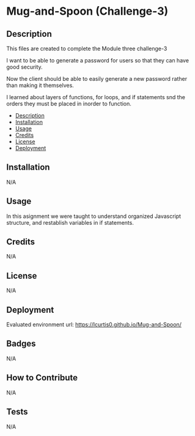 # Mug-and-Spoon (Challenge-3)

## Description

This files are created to complete the Module three challenge-3

I want to be able to generate a password for users so that they can have good security.

Now the client should be able to easily generate a new password rather than making it themselves.

I learned about layers of functions, for loops, and if statements snd the orders they must be placed in inorder to function.


- [Description](#Decription)
- [Installation](#Installation)
- [Usage](#Usage)
- [Credits](#Credits)
- [License](#License)
- [Deployment](#Deployment)

## Installation

N/A

## Usage

In this asignment we were taught to understand organized Javascript structure, and restablish variables in if statements.

## Credits

N/A

## License

N/A

## Deployment

Evaluated environment url: https://lcurtis0.github.io/Mug-and-Spoon/

## Badges

N/A

## How to Contribute

N/A

## Tests

N/A
